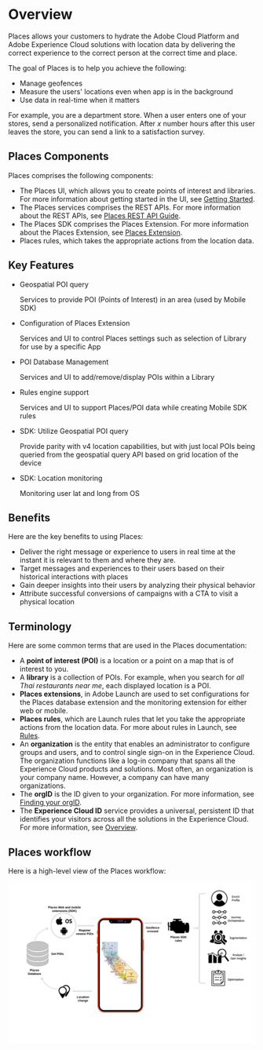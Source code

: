 # Overview

Places allows your customers to hydrate the Adobe Cloud Platform and Adobe Experience Cloud solutions with location data by delivering the correct experience to the correct person at the correct time and place.

The goal of Places is to help you achieve the following:

* Manage geofences
* Measure the users' locations even when app is in the background
* Use data in real-time when it matters 

For example, you are a department store. When a user enters one of your stores, send a personalized notification. After _x_ number hours after this user leaves the store, you can send a link to a satisfaction survey.

## Places Components

Places comprises the following components:

* The Places UI, which allows you to create points of interest and libraries.  For more information about getting started in the UI, see [Getting Started](https://launch.gitbook.io/places-services-by-adobe-documentation/getting-started).
* The Places services comprises the REST APIs. For more information about the REST APIs, see [Places REST API Guide](https://launch.gitbook.io/places-developer-by-adobe-documentation/).
* The Places SDK comprises the Places Extension. For more information about the Places Extension, see [Places Extension](https://launch.gitbook.io/launch-adobe-mobile-sdk-beta/v/places/extension-reference/places-extension).
* Places rules, which takes the appropriate actions from the location data.

## Key Features

* Geospatial POI query

  Services to provide POI \(Points of Interest\) in an area \(used by Mobile SDK\)

* Configuration of Places Extension

  Services and UI to control Places settings such as selection of Library for use by a specific App

* POI Database Management

  Services and UI to add/remove/display POIs within a Library

* Rules engine support

  Services and UI to support Places/POI data while creating Mobile SDK rules

* SDK: Utilize Geospatial POI query

  Provide parity with v4 location capabilities, but with just local POIs being queried from the geospatial query API based on grid location of the device

* SDK: Location monitoring

  Monitoring user lat and long from OS

## Benefits

Here are the key benefits to using Places:

* Deliver the right message or experience to users in real time at the instant it is relevant to them and where they are.
* Target messages and experiences to their users based on their historical interactions with places 
* Gain deeper insights into their users by analyzing their physical behavior
* Attribute successful conversions of campaigns with a CTA to visit a physical location

## Terminology

Here are some common terms that are used in the Places documentation:

* A **point of interest \(POI\)** is a location or a point on a map that is of interest to you. 
* A **library** is a collection of POIs.  For example, when you search for _all Thai restaurants near me_, each displayed location is a POI.
* **Places extensions**, in Adobe Launch are used to set configurations for the Places database extension and the monitoring extension for either web or mobile. 
* **Places rules**, which are Launch rules that let you take the appropriate actions from the location data. For more about rules in Launch, see [Rules](https://docs.adobelaunch.com/managing-resources/rules).  
* An **organization** is the entity that enables an administrator to configure groups and users, and to control single sign-on in the Experience Cloud.  The organization functions like a log-in company that spans all the Experience Cloud products and solutions. Most often, an organization is your company name. However, a company can have many organizations.
* The **orgID** is the ID given to your organization.  For more information, see [Finding your orgID](https://forums.adobe.com/thread/2339895).
* The **Experience Cloud ID** service provides a universal, persistent ID that identifies your visitors across all the solutions in the Experience Cloud.  For more information, see [Overview](https://marketing.adobe.com/resources/help/en_US/mcvid/).

## Places workflow

Here is a high-level view of the Places workflow:

![](.gitbook/assets/places-workflow-diagram-lc.png)

